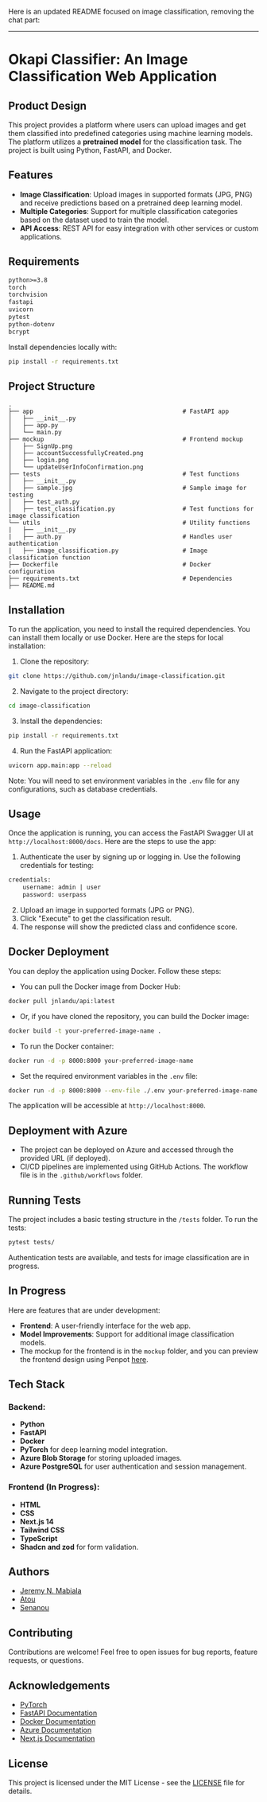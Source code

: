 Here is an updated README focused on image classification, removing the chat part:

---

# Okapi Classifier: An Image Classification Web Application
## Product Design

This project provides a platform where users can upload images and get them classified into predefined categories using machine learning models. The platform utilizes a **pretrained model** for the classification task. The project is built using Python, FastAPI, and Docker.

## Features
- **Image Classification**: Upload images in supported formats (JPG, PNG) and receive predictions based on a pretrained deep learning model.
- **Multiple Categories**: Support for multiple classification categories based on the dataset used to train the model.
- **API Access**: REST API for easy integration with other services or custom applications.

## Requirements
```txt
python>=3.8
torch
torchvision
fastapi
uvicorn
pytest
python-dotenv
bcrypt 
```

Install dependencies locally with:
```bash
pip install -r requirements.txt
```

## Project Structure

```plaintext
.
├── app                                          # FastAPI app
│   ├── __init__.py
│   ├── app.py
│   └── main.py
├── mockup                                       # Frontend mockup
│   ├── SignUp.png
│   ├── accountSuccessfullyCreated.png
│   ├── login.png
│   └── updateUserInfoConfirmation.png
├── tests                                        # Test functions
│   ├── __init__.py
│   ├── sample.jpg                               # Sample image for testing
│   ├── test_auth.py
│   ├── test_classification.py                   # Test functions for image classification
└── utils                                        # Utility functions
|   ├── __init__.py
|   ├── auth.py                                  # Handles user authentication
|   ├── image_classification.py                  # Image classification function
├── Dockerfile                                   # Docker configuration
├── requirements.txt                             # Dependencies
├── README.md

```

## Installation
To run the application, you need to install the required dependencies. You can install them locally or use Docker. Here are the steps for local installation:

1. Clone the repository:
```bash
git clone https://github.com/jnlandu/image-classification.git
```
2. Navigate to the project directory:
```bash
cd image-classification
```
3. Install the dependencies:
```bash
pip install -r requirements.txt
```
4. Run the FastAPI application:
```bash
uvicorn app.main:app --reload
```
Note: You will need to set environment variables in the `.env` file for any configurations, such as database credentials.

## Usage
Once the application is running, you can access the FastAPI Swagger UI at `http://localhost:8000/docs`. Here are the steps to use the app:

1. Authenticate the user by signing up or logging in. Use the following credentials for testing:
```txt
credentials:
    username: admin | user
    password: userpass
```
2. Upload an image in supported formats (JPG or PNG).
3. Click "Execute" to get the classification result.
4. The response will show the predicted class and confidence score.

## Docker Deployment
You can deploy the application using Docker. Follow these steps:

- You can pull the Docker image from Docker Hub:
```bash
docker pull jnlandu/api:latest
```
- Or, if you have cloned the repository, you can build the Docker image:
```bash
docker build -t your-preferred-image-name .
```
- To run the Docker container:
```bash
docker run -d -p 8000:8000 your-preferred-image-name
```
- Set the required environment variables in the `.env` file:
```bash
docker run -d -p 8000:8000 --env-file ./.env your-preferred-image-name
```
The application will be accessible at `http://localhost:8000`.

## Deployment with Azure
- The project can be deployed on Azure and accessed through the provided URL (if deployed).
- CI/CD pipelines are implemented using GitHub Actions. The workflow file is in the `.github/workflows` folder.

## Running Tests
The project includes a basic testing structure in the `/tests` folder. To run the tests:
```bash
pytest tests/
```
Authentication tests are available, and tests for image classification are in progress.

## In Progress
Here are features that are under development:
- **Frontend**: A user-friendly interface for the web app.
- **Model Improvements**: Support for additional image classification models.
- The mockup for the frontend is in the `mockup` folder, and you can preview the frontend design using Penpot [here](https://design.penpot.app/).

## Tech Stack
### Backend:
- **Python**
- **FastAPI**
- **Docker**
- **PyTorch** for deep learning model integration.
- **Azure Blob Storage** for storing uploaded images.
- **Azure PostgreSQL** for user authentication and session management.

### Frontend (In Progress):
- **HTML**
- **CSS**
- **Next.js 14**
- **Tailwind CSS**
- **TypeScript**
- **Shadcn and zod** for form validation.

## Authors
- [Jeremy N. Mabiala](https://jnlandu.github.io/)
- [Atou]()
- [Senanou]()

## Contributing
Contributions are welcome! Feel free to open issues for bug reports, feature requests, or questions.

## Acknowledgements
- [PyTorch](https://pytorch.org/)
- [FastAPI Documentation](https://fastapi.tiangolo.com/)
- [Docker Documentation](https://docs.docker.com/)
- [Azure Documentation](https://docs.microsoft.com/en-us/azure/)
- [Next.js Documentation](https://nextjs.org/docs)

## License
This project is licensed under the MIT License - see the [LICENSE](LICENSE) file for details.
